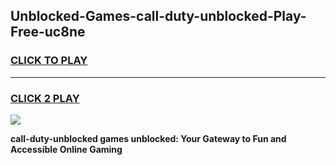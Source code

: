 
## Unblocked-Games-call-duty-unblocked-Play-Free-uc8ne
<h3>
<a href="https://premium76.site?title=call-duty-unblocked&ref=20M">CLICK TO PLAY</a></h3>
<hr>

<h3>
<a href="https://premium76.site?title=call-duty-unblocked&ref=20M">CLICK 2 PLAY</a>
  
</h3>

<a href="https://premium76.site?title=call-duty-unblocked&ref=19M"><img src="https://clearcache.store/games.png"></a>


**call-duty-unblocked games unblocked: Your Gateway to Fun and Accessible Online Gaming**
